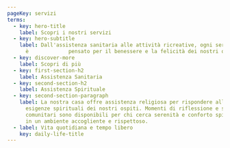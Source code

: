 ```yaml
---
pageKey: servizi
terms:
  - key: hero-title
    label: Scopri i nostri servizi
  - key: hero-subtitle
    label: Dall'assistenza sanitaria alle attività ricreative, ogni servizio
      è             pensato per il benessere e la felicità dei nostri ospiti.
  - key: discover-more
    label: Scopri di più
  - key: first-section-h2
    label: Assistenza Sanitaria
  - key: second-section-h2
    label: Assistenza Spirituale
  - key: second-section-paragraph
    label: La nostra casa offre assistenza religiosa per rispondere alle diverse
      esigenze spirituali dei nostri ospiti. Momenti di riflessione e servizi
      comunitari sono disponibili per chi cerca serenità e conforto spirituale
      in un ambiente accogliente e rispettoso.
  - label: Vita quotidiana e tempo libero
    key: daily-life-title
---
```

